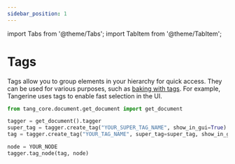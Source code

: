 ```yaml
---
sidebar_position: 1
---
```

import Tabs from '@theme/Tabs';
import TabItem from '@theme/TabItem';

# Tags

Tags allow you to group elements in your hierarchy for quick access.
They can be used for various purposes, such as [baking with tags](usecase/#bake-tag-for-alembic).
For example, Tangerine uses tags to enable fast selection in the UI.

```python
from tang_core.document.get_document import get_document

tagger = get_document().tagger
super_tag = tagger.create_tag("YOUR_SUPER_TAG_NAME", show_in_gui=True)
tag = tagger.create_tag("YOUR_TAG_NAME", super_tag=super_tag, show_in_gui=True) # YOUR_TAG_NAME will also be considered as a YOUR_SUPER_TAG_NAME tag. You can think of it as inheritance in OOP.

node = YOUR_NODE
tagger.tag_node(tag, node)
```
